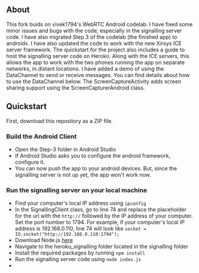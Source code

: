 ## About
This fork buids on vivek1794's WebRTC Android codelab. I have fixed some minor issues and bugs with the code, especially in the signalling server code. I have also migrated Step 3 of the codelab (the finished app) to androidx. I have also updated the code to work with the new Xirsys ICE server framework. The quickstart for the project also includes a guide to host the signalling server code on Heroko. Along with the ICE servers, this allows the app to work with the two phones running the app on separate networks, in distant locations. I have added a demo of using the DataChannel to send or receive messages. You can find details about how to use the DataChannel below. The ScreenCaptureActivity adds screen sharing support using the ScreenCapturerAndroid class.



## Quickstart
First, download this repository as a ZIP file.
### Build the Android Client

* Open the Step-3 folder in Android Studio
* If Android Studio asks you to configure the android framework, configure it.
* You can now push the app to your android devices. But, since the signalling server is not up yet, the app won't work now.
### Run the signalling server on your local machine
- Find your computer's local IP address using `ipconfig`
- In the SignallingClient class, go to line 74 and replace the placeholder for the url with the `http://` followed by the IP address of your computer. Set the port number to 1794. For example, if your computer's local IP address is 192.168.0.110, line 74 will look like
`socket = IO.socket("http://192.168.0.110:1794");`
- Download Node.js [here](https://nodejs.org/en/download)
- Navigate to the heroku_signalling folder located in the signalling folder
- Install the required packages by running `npm install`
- Run the signalling server code using `node index.js`
- 
 

 
